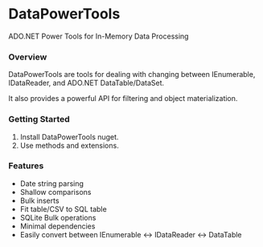 # DataPowerTools
ADO.NET Power Tools for In-Memory Data Processing

### Overview

DataPowerTools are tools for dealing with changing between IEnumerable, IDataReader, and ADO.NET DataTable/DataSet. 

It also provides a powerful API for filtering and object materialization.

### Getting Started

1. Install DataPowerTools nuget.
2. Use methods and extensions.

### Features

- Date string parsing
- Shallow comparisons
- Bulk inserts
- Fit table/CSV to SQL table
- SQLite Bulk operations
- Minimal dependencies
- Easily convert between IEnumerable <-> IDataReader <-> DataTable